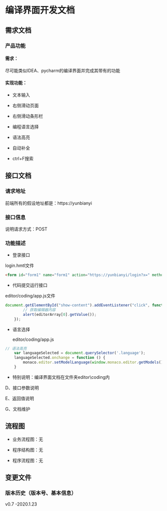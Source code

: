 # 编译界面开发文档

## 需求文档

### 产品功能



#### 需求：

尽可能类似IDEA、pycharm的编译界面并完成其带有的功能



#### 实现功能：

- 文本输入

- 右侧滑动页面
- 右侧滑动条形栏
- 编程语言选择
- 语法高亮
- 自动补全
- ctrl+F搜索



## 接口文档

### 请求地址

前端所有的假设地址都是：https://yunbianyi

### 接口信息

说明请求方式：POST

### 功能描述

- 登录接口

login.hmtl文件

```html
<form id="form1" name="form1" action="https://yunbianyi/login?x=" method="post" autocomplete="off">
```



- 代码提交运行接口

editor/coding/app.js文件

```javascript
document.getElementById("show-content").addEventListener("click", function () {
        // 获取编辑器内容
        alert(editorArray[0].getValue());
    });
```



- 语言选择

  editor/coding/app.js

```javascript
// 语法高亮
	var languageSelected = document.querySelector('.language');
	languageSelected.onchange = function () {
	    monaco.editor.setModelLanguage(window.monaco.editor.getModels()[0], languageSelected.value)
	}
```



- 特别说明：编译界面文档在文件夹editor\coding内

D、接口参数说明

E、返回值说明

G、文档维护



## 流程图

 

- 业务流程图：无


- 
  程序结构图：无


- 程序流程图：无




## 变更文件



### 版本历史（版本号、基本信息）

 v0.7 -2020.1.23

